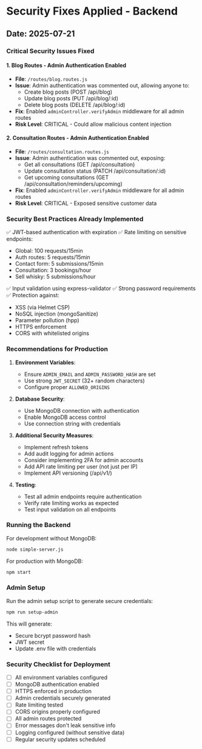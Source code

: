 # Security Fixes Applied - Backend

## Date: 2025-07-21

### Critical Security Issues Fixed

#### 1. **Blog Routes - Admin Authentication Enabled**
- **File**: `/routes/blog.routes.js`
- **Issue**: Admin authentication was commented out, allowing anyone to:
  - Create blog posts (POST /api/blog)
  - Update blog posts (PUT /api/blog/:id)
  - Delete blog posts (DELETE /api/blog/:id)
- **Fix**: Enabled `adminController.verifyAdmin` middleware for all admin routes
- **Risk Level**: CRITICAL - Could allow malicious content injection

#### 2. **Consultation Routes - Admin Authentication Enabled**
- **File**: `/routes/consultation.routes.js`
- **Issue**: Admin authentication was commented out, exposing:
  - Get all consultations (GET /api/consultation)
  - Update consultation status (PATCH /api/consultation/:id)
  - Get upcoming consultations (GET /api/consultation/reminders/upcoming)
- **Fix**: Enabled `adminController.verifyAdmin` middleware for all admin routes
- **Risk Level**: CRITICAL - Exposed sensitive customer data

### Security Best Practices Already Implemented

✅ JWT-based authentication with expiration
✅ Rate limiting on sensitive endpoints:
   - Global: 100 requests/15min
   - Auth routes: 5 requests/15min
   - Contact form: 5 submissions/15min
   - Consultation: 3 bookings/hour
   - Sell whisky: 5 submissions/hour

✅ Input validation using express-validator
✅ Strong password requirements
✅ Protection against:
   - XSS (via Helmet CSP)
   - NoSQL injection (mongoSanitize)
   - Parameter pollution (hpp)
   - HTTPS enforcement
   - CORS with whitelisted origins

### Recommendations for Production

1. **Environment Variables**:
   - Ensure `ADMIN_EMAIL` and `ADMIN_PASSWORD_HASH` are set
   - Use strong `JWT_SECRET` (32+ random characters)
   - Configure proper `ALLOWED_ORIGINS`

2. **Database Security**:
   - Use MongoDB connection with authentication
   - Enable MongoDB access control
   - Use connection string with credentials

3. **Additional Security Measures**:
   - Implement refresh tokens
   - Add audit logging for admin actions
   - Consider implementing 2FA for admin accounts
   - Add API rate limiting per user (not just per IP)
   - Implement API versioning (/api/v1/)

4. **Testing**:
   - Test all admin endpoints require authentication
   - Verify rate limiting works as expected
   - Test input validation on all endpoints

### Running the Backend

For development without MongoDB:
```bash
node simple-server.js
```

For production with MongoDB:
```bash
npm start
```

### Admin Setup

Run the admin setup script to generate secure credentials:
```bash
npm run setup-admin
```

This will generate:
- Secure bcrypt password hash
- JWT secret
- Update .env file with credentials

### Security Checklist for Deployment

- [ ] All environment variables configured
- [ ] MongoDB authentication enabled
- [ ] HTTPS enforced in production
- [ ] Admin credentials securely generated
- [ ] Rate limiting tested
- [ ] CORS origins properly configured
- [ ] All admin routes protected
- [ ] Error messages don't leak sensitive info
- [ ] Logging configured (without sensitive data)
- [ ] Regular security updates scheduled